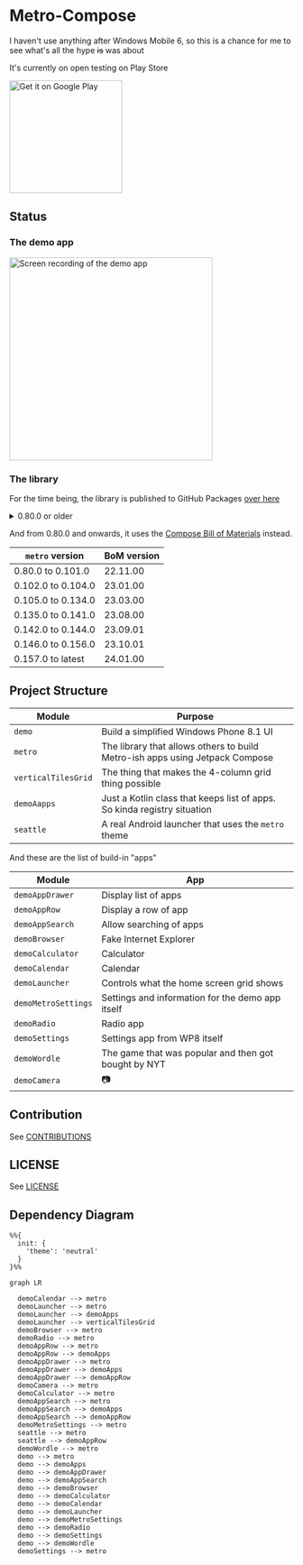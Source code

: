 # Metro-Compose

I haven't use anything after Windows Mobile 6, so this is a chance for me to see what's all the
hype ~~is~~ was about

It's currently on open testing on Play Store

<a href='https://play.google.com/store/apps/details?id=com.louis993546.metro.demo&pcampaignid=pcampaignidMKT-Other-global-all-co-prtnr-py-PartBadge-Mar2515-1'><img alt='Get it on Google Play' src='https://play.google.com/intl/en_us/badges/static/images/badges/en_badge_web_generic.png' width="200"/></a>

## Status

### The demo app

<img src="/metro-demo.gif" width="360" alt="Screen recording of the demo app"/>

### The library

For the time being, the library is published to GitHub Packages
[over here](https://github.com/louis993546/Metro-Compose/packages/896987)

<details>
<summary>0.80.0 or older</summary>

| `metro` version  | Compose version |
|------------------|-----------------|
| 0.10.0 to 0.12.0 | 1.0.0-rc01      |
| 0.13.0 to 0.25.0 | 1.0.0-rc02      |
| 0.26.0 to 0.49.0 | 1.1.1           |
| 0.50.0 to 0.52.0 | 1.2.0-beta02    |
| 0.53.0           | 1.2.0-rc01      |
| 0.54.0 to 0.66.0 | 1.2.0-rc02      |
| 0.67.0 to 0.69.0 | 1.3.0-beta01    |
| 0.70.0 to 0.73.0 | 1.3.0-beta03    |
| 0.74.0 to 0.79.0 | 1.3.0-rc01      |

</details>

And from 0.80.0 and onwards, it uses the [Compose Bill of Materials](https://developer.android.com/jetpack/compose/setup#bom-version-mapping) instead.

| `metro` version    | BoM version |
|--------------------|-------------|
| 0.80.0 to 0.101.0  | 22.11.00    |
| 0.102.0 to 0.104.0 | 23.01.00    |
| 0.105.0 to 0.134.0 | 23.03.00    |
| 0.135.0 to 0.141.0 | 23.08.00    |
| 0.142.0 to 0.144.0 | 23.09.01    |
| 0.146.0 to 0.156.0 | 23.10.01    |
| 0.157.0 to latest  | 24.01.00    |


## Project Structure

| Module              | Purpose                                                                      |
|---------------------|------------------------------------------------------------------------------|
| `demo`              | Build a simplified Windows Phone 8.1 UI                                      |
| `metro`             | The library that allows others to build Metro-ish apps using Jetpack Compose |
| `verticalTilesGrid` | The thing that makes the 4-column grid thing possible                        |
| `demoAapps`         | Just a Kotlin class that keeps list of apps. So kinda registry situation     |
| `seattle`           | A real Android launcher that uses the `metro` theme                          |

And these are the list of build-in "apps"

| Module              | App                                                  |
|---------------------|------------------------------------------------------|
| `demoAppDrawer`     | Display list of apps                                 |
| `demoAppRow`        | Display a row of app                                 |
| `demoAppSearch`     | Allow searching of apps                              |
| `demoBrowser`       | Fake Internet Explorer                               |
| `demoCalculator`    | Calculator                                           |
| `demoCalendar`      | Calendar                                             |
| `demoLauncher`      | Controls what the home screen grid shows             |
| `demoMetroSettings` | Settings and information for the demo app itself     |
| `demoRadio`         | Radio app                                            |
| `demoSettings`      | Settings app from WP8 itself                         |
| `demoWordle`        | The game that was popular and then got bought by NYT |
| `demoCamera`        | 📷                                                   |

## Contribution

See [CONTRIBUTIONS](CONTRIBUTIONS.md)

## LICENSE

See [LICENSE](LICENSE)

## Dependency Diagram

```mermaid
%%{
  init: {
    'theme': 'neutral'
  }
}%%

graph LR

  demoCalendar --> metro
  demoLauncher --> metro
  demoLauncher --> demoApps
  demoLauncher --> verticalTilesGrid
  demoBrowser --> metro
  demoRadio --> metro
  demoAppRow --> metro
  demoAppRow --> demoApps
  demoAppDrawer --> metro
  demoAppDrawer --> demoApps
  demoAppDrawer --> demoAppRow
  demoCamera --> metro
  demoCalculator --> metro
  demoAppSearch --> metro
  demoAppSearch --> demoApps
  demoAppSearch --> demoAppRow
  demoMetroSettings --> metro
  seattle --> metro
  seattle --> demoAppRow
  demoWordle --> metro
  demo --> metro
  demo --> demoApps
  demo --> demoAppDrawer
  demo --> demoAppSearch
  demo --> demoBrowser
  demo --> demoCalculator
  demo --> demoCalendar
  demo --> demoLauncher
  demo --> demoMetroSettings
  demo --> demoRadio
  demo --> demoSettings
  demo --> demoWordle
  demoSettings --> metro
```